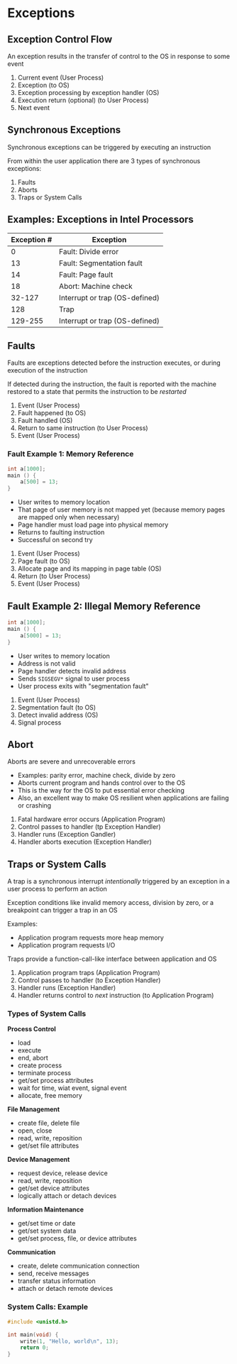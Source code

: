 # Exceptions

## Exception Control Flow

An exception results in the transfer of control to the OS in response to some event

1. Current event (User Process)
2. Exception (to OS)
3. Exception processing by exception handler (OS)
4. Execution return (optional) (to User Process)
5. Next event

## Synchronous Exceptions

Synchronous exceptions can be triggered by executing an instruction

From within the user application there are 3 types of synchronous exceptions:
1. Faults
2. Aborts
3. Traps or System Calls

## Examples: Exceptions in Intel Processors

| Exception # | Exception                      |
| ----------- | ------------------------------ |
| 0           | Fault: Divide error            |
| 13          | Fault: Segmentation fault      |
| 14          | Fault: Page fault              |
| 18          | Abort: Machine check           |
| 32-127      | Interrupt or trap (OS-defined) |
| 128         | Trap                           |
| 129-255     | Interrupt or trap (OS-defined) |

## Faults

Faults are exceptions detected before the instruction executes, or during execution of the instruction

If detected during the instruction, the fault is reported with the machine restored to a state that permits the instruction to be *restarted*

1. Event (User Process)
2. Fault happened (to OS)
3. Fault handled (OS)
4. Return to same instruction (to User Process)
5. Event (User Process)

### Fault Example 1: Memory Reference

```c++
int a[1000];
main () {
    a[500] = 13;
}
```

- User writes to memory location
- That page of user memory is not mapped yet (because memory pages are mapped only when necessary)
- Page handler must load page into physical memory
- Returns to faulting instruction
- Successful on second try

1. Event (User Process)
2. Page fault (to OS)
3. Allocate page and its mapping in page table (OS)
4. Return (to User Process)
5. Event (User Process)

## Fault Example 2: Illegal Memory Reference

```c++
int a[1000];
main () {
    a[5000] = 13;
}
```

- User writes to memory location
- Address is not valid
- Page handler detects invalid address
- Sends `SIGSEGV*` signal to user process
- User process exits with "segmentation fault"

1. Event (User Process)
2. Segmentation fault (to OS)
3. Detect invalid address (OS)
4. Signal process

## Abort

Aborts are severe and unrecoverable errors

- Examples: parity error, machine check, divide by zero
- Aborts current program and hands control over to the OS
- This is the way for the OS to put essential error checking
- Also, an excellent way to make OS resilient when applications are failing or crashing

1. Fatal hardware error occurs (Application Program)
2. Control passes to handler (tp Exception Handler)
3. Handler runs (Exception Gandler)
4. Handler aborts execution (Exception Handler)

## Traps or System Calls

A trap is a synchronous interrupt *intentionally* triggered by an exception in a user process to perform an action

Exception conditions like invalid memory access, division by zero, or a breakpoint can trigger a trap in an OS

Examples:
- Application program requests more heap memory
- Application program requests I/O

Traps provide a function-call-like interface between application and OS

1. Application program traps (Application Program)
2. Control passes to handler (to Exception Handler)
3. Handler runs (Exception Handler)
4. Handler returns control to *next* instruction (to Application Program)

### Types of System Calls

**Process Control**
- load
- execute
- end, abort
- create process
- terminate process
- get/set process attributes
- wait for time, wiat event, signal event
- allocate, free memory

**File Management**
- create file, delete file
- open, close
- read, write, reposition
- get/set file attributes

**Device Management**
- request device, release device
- read, write, reposition
- get/set device attributes
- logically attach or detach devices

**Information Maintenance**
- get/set time or date
- get/set system data
- get/set process, file, or device attributes

**Communication**
- create, delete communication connection
- send, receive messages
- transfer status information
- attach or detach remote devices

### System Calls: Example

```c++
#include <unistd.h>

int main(void) {
    write(1, "Hello, world\n", 13);
    return 0;
}
```

